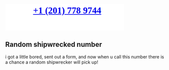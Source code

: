 ![banner](./banner.png)

## Random shipwrecked number

i got a little bored, sent out a form, and now when u call this number there is a chance a random shipwrecker will pick up!

